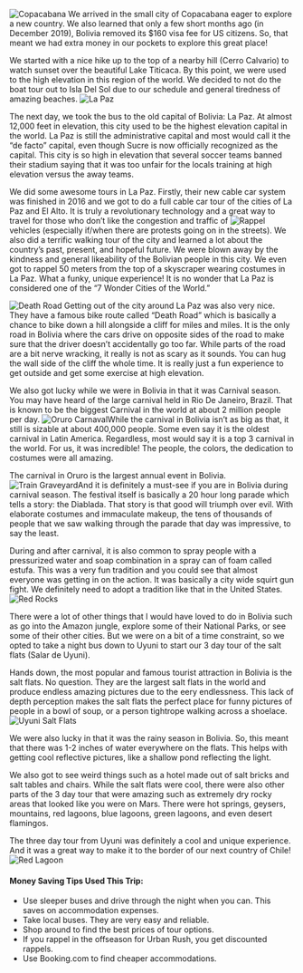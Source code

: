 ![](bolivia/copacabana_opt.jpg "Copacabana") We arrived in the small city of Copacabana eager to explore a new country.  We also learned that only a few short months ago (in December 2019), Bolivia removed its $160 visa fee for US citizens.  So, that meant we had extra money in our pockets to explore this great place!  

We started with a nice hike up to the top of a nearby hill (Cerro Calvario) to watch sunset over the beautiful Lake Titicaca.  By this point, we were used to the high elevation in this region of the world.  We decided to not do the boat tour out to Isla Del Sol due to our schedule and general tiredness of amazing beaches.
![](bolivia/laPazColor_opt.jpg "La Paz")

The next day, we took the bus to the old capital of Bolivia: La Paz.  At almost 12,000 feet in elevation, this city used to be the highest elevation capital in the world.  La Paz is still the administrative capital and most would call it the “de facto” capital, even though Sucre is now officially recognized as the capital.  This city is so high in elevation that several soccer teams banned their stadium saying that it was too unfair for the locals training at high elevation versus the away teams.


We did some awesome tours in La Paz.  Firstly, their new cable car system was finished in 2016 and we got to do a full cable car tour of the cities of La Paz and El Alto.  It is truly a revolutionary technology and a great way to travel for those who don’t like the congestion and traffic of ![](bolivia/ElenaRappel_opt.jpg "Rappel")vehicles (especially if/when there are protests going on in the streets).  We also did a terrific walking tour of the city and learned a lot about the country’s past, present, and hopeful future.  We were blown away by the kindness and general likeability of the Bolivian people in this city.  We even got to rappel 50 meters from the top of a skyscraper wearing costumes in La Paz.  What a funky, unique experience!  It is no wonder that La Paz is considered one of the “7 Wonder Cities of the World.”

![](bolivia/LukeBike_opt.jpg "Death Road") Getting out of the city around La Paz was also very nice.  They have a famous bike route called “Death Road” which is basically a chance to bike down a hill alongside a cliff for miles and miles.  It is the only road in Bolivia where the cars drive on opposite sides of the road to make sure that the driver doesn’t accidentally go too far.  While parts of the road are a bit nerve wracking, it really is not as scary as it sounds.  You can hug the wall side of the cliff the whole time.  It is really just a fun experience to get outside and get some exercise at high elevation.  

We also got lucky while we were in Bolivia in that it was Carnival season.   You may have heard of the large carnival held in Rio De Janeiro, Brazil.  That is known to be the biggest Carnival in the world at about 2 million people per day.  ![](bolivia/Carnaval_opt.jpg "Oruro Carnaval")While the carnival in Bolivia isn’t as big as that, it still is sizable at about 400,000 people.  Some even say it is the oldest carnival in Latin America.  Regardless, most would say it is a top 3 carnival in the world.  For us, it was incredible!  The people, the colors, the dedication to costumes were all amazing.  

The carnival in Oruro is the largest annual event in Bolivia.  ![](bolivia/trainLuke_opt.jpg "Train Graveyard")And it is definitely a must-see if you are in Bolivia during carnival season.  The festival itself is basically a 20 hour long parade which tells a story: the Diablada.  That story is that good will triumph over evil.  With elaborate costumes and immaculate makeup, the tens of thousands of people that we saw walking through the parade that day was impressive, to say the least.

During and after carnival, it is also common to spray people with a pressurized water and soap combination in a spray can of foam called estufa.  This was a very fun tradition and you could see that almost everyone was getting in on the action.  It was basically a city wide squirt gun fight.  We definitely need to adopt a tradition like that in the United States.![](bolivia/redRockLuke_opt.jpg "Red Rocks")

There were a lot of other things that I would have loved to do in Bolivia such as go into the Amazon jungle, explore some of their National Parks, or see some of their other cities.  But we were on a bit of a time constraint, so we opted to take a night bus down to Uyuni to start our 3 day tour of the salt flats (Salar de Uyuni).

Hands down, the most popular and famous tourist attraction in Bolivia is the salt flats.  No question.  They are the largest salt flats in the world and produce endless amazing pictures due to the eery endlessness.  This lack of depth perception makes the salt flats the perfect place for funny pictures of people in a bowl of soup, or a person tightrope walking across a shoelace.![](bolivia/sunsetLuke_opt.jpg "Uyuni Salt Flats")

We were also lucky in that it was the rainy season in Bolivia.  So, this meant that there was 1-2 inches of water everywhere on the flats.  This helps with getting cool reflective pictures, like a shallow pond reflecting the light.

We also got to see weird things such as a hotel made out of salt bricks and salt tables and chairs.  While the salt flats were cool, there were also other parts of the 3 day tour that were amazing such as extremely dry rocky areas that looked like you were on Mars.  There were hot springs, geysers, mountains, red lagoons, blue lagoons, green lagoons, and even desert flamingos.  

The three day tour from Uyuni was definitely a cool and unique experience.  And it was a great way to make it to the border of our next country of Chile! ![](bolivia/lagoonElena_opt.jpg "Red Lagoon")

#### Money Saving Tips Used This Trip:

* Use sleeper buses and drive through the night when you can.  This saves on accommodation expenses.
* Take local buses.  They are very easy and reliable.
* Shop around to find the best prices of tour options.
* If you rappel in the offseason for Urban Rush, you get discounted rappels.
* Use Booking.com to find cheaper accommodations.

